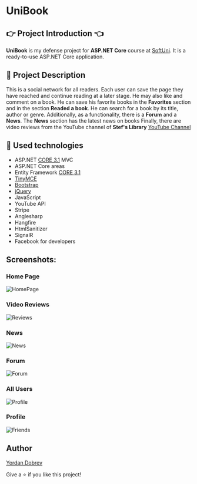 # UniBook

## :point_right: Project Introduction :point_left:

**UniBook** is my defense project for **ASP.NET Core** course at [SoftUni](https://softuni.bg/trainings/3177/asp-dot-net-core-october-2020/internal). It is a ready-to-use ASP.NET Core application.

## :pencil: Project Description
This is a social network for all readers.
Each user can save the page they have reached and continue reading at a later stage. He may also like and comment on a book.
He can save his favorite books in the **Favorites** section and in the section **Readed a book**.
He can search for a book by its title, author or genre.
Additionally, as a functionality, there is a **Forum** and a **News**.
The **News** section has the latest news on books
Finally, there are video reviews from the YouTube channel of **Stef's Library** [YouTube Channel](https://www.youtube.com/channel/UCpbCR7Tsh8LxPRUDpYk0Gcg)

## :hammer: Used technologies
* ASP.NET [CORE 3.1](https://dotnet.microsoft.com/download/dotnet-core/3.1 "CORE 3.1") MVC
* ASP.NET Core areas
* Entity Framework [CORE 3.1](https://docs.microsoft.com/en-us/ef/core/ "CORE 3.1")
* [TinyMCE](https://github.com/tinymce/)
* [Bootstrap](https://github.com/twbs/bootstrap)
* [jQuery](https://github.com/jquery/jquery)
* JavaScript
* YouTube API
* Stripe
* Anglesharp
* Hangfire
* HtmlSanitizer
* SignalR
* Facebook for developers

## Screenshots:

### Home Page
![HomePage](https://user-images.githubusercontent.com/42092212/100554007-8012cc00-329a-11eb-8425-6b1a1a99c3b4.png)

### Video Reviews
![Reviews](https://user-images.githubusercontent.com/42092212/100554024-a5073f00-329a-11eb-876d-e6e4cc0a0b4f.png)

### News
![News](https://user-images.githubusercontent.com/42092212/100554046-d718a100-329a-11eb-9e97-63611c1aa6f0.png)

### Forum
![Forum](https://user-images.githubusercontent.com/42092212/100554055-e8fa4400-329a-11eb-8310-335824e20b02.png)

### All Users
![Profile](https://user-images.githubusercontent.com/42092212/100554063-f44d6f80-329a-11eb-9316-014c8fcf3a81.png)

### Profile
![Friends](https://user-images.githubusercontent.com/42092212/100554074-0af3c680-329b-11eb-9cbc-30e93f3d7b39.png)



## Author

[Yordan Dobrev](https://github.com/YordanDobrev97)

Give a :star: if you like this project!
